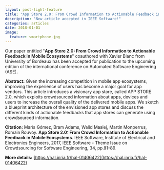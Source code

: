 ```yaml
---
layout: post-light-feature
title: "App Store 2.0: From Crowd Information to Actionable Feedback in Mobile Ecosystems"
description: "New article accepted in IEEE Software!"
categories: articles
date: 2018-01-01
image: 
  feature: smartphone.jpg
---
```


Our paper entitled "**App Store 2.0: From Crowd Information to Actionable Feedback in Mobile Ecosystems**" coauthored with Xavier Blanc from University of Bordeaux has been accepted for publication to the upcoming edition of the international conference on Automated Software Engineering (ASE).

**Abstract:** Given the increasing competition in mobile app ecosystems, improving the experience of users has become a major goal for app vendors. This article introduces a visionary app store, called APP STORE 2.0, which exploits crowdsourced information about apps, devices and users to increase the overall quality of the delivered mobile apps. We sketch a blueprint architecture of the envisioned app stores and discuss the different kinds of actionable feedbacks that app stores can generate using crowdsourced information.

**Citation:**
María Gómez, Bram Adams, Walid Maalej, Martin Monperrus, Romain Rouvoy. **App Store 2.0: From Crowd Information to Actionable Feedback in Mobile Ecosystems**. IEEE Software, Institute of Electrical and Electronics Engineers, 2017, IEEE Software - Theme Issue on Crowdsourcing for Software Engineering, 34, pp.81-89. 

**More details:** [https://hal.inria.fr/hal-01406422](https://hal.inria.fr/hal-01406422)